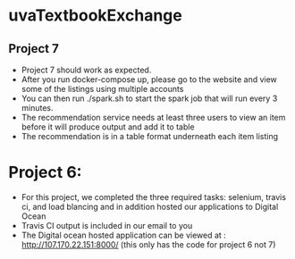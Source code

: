 # uvaTextbookExchange

## Project 7
- Project 7 should work as expected. 
- After you run docker-compose up, please go to the website and view some of the listings using multiple accounts
- You can then run ./spark.sh to start the spark job that will run every 3 minutes. 
- The recommendation service needs at least three users to view an item before it will produce output and add it to table
- The recommendation is in a table format underneath each item listing


# Project 6:
- For this project, we completed the three required tasks: selenium, travis ci, and load blancing and in addition hosted our applications to Digital Ocean
- Travis CI output is included in our email to you
- The Digital ocean hosted application can be viewed at : http://107.170.22.151:8000/ (this only has the code for project 6 not 7)
